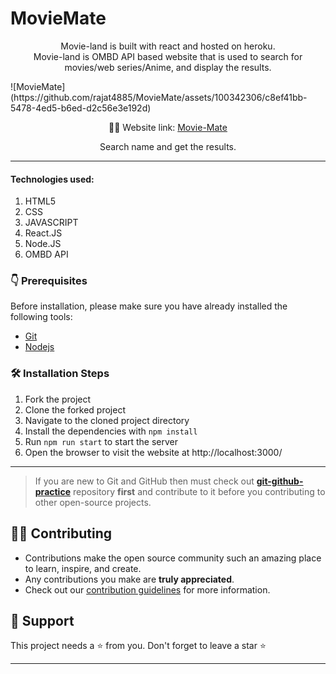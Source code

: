 # MovieMate
<p align="center">
Movie-land is built with react and hosted on heroku. <br>
Movie-land is OMBD API based website that is used to search for movies/web series/Anime, and display the results.
</p>
![MovieMate](https://github.com/rajat4885/MovieMate/assets/100342306/c8ef41bb-5478-4ed5-b6ed-d2c56e3e192d)

<p align="center">
    👨‍💻 Website link:
    <a href="https://mymoviemate.netlify.app/"> Movie-Mate </a>
</p>

<p align="center">
    Search  name and get the results.
</p>

---

#### Technologies used:

1. HTML5<br>
2. CSS<br>
3. JAVASCRIPT<br>
4. React.JS<br>
5. Node.JS<br>
6. OMBD API<br>
### 👇 Prerequisites

Before installation, please make sure you have already installed the following tools:
- [Git](https://git-scm.com/downloads)
- [Nodejs](https://nodejs.org/en/download/)

### 🛠️ Installation Steps

1. Fork the project
2. Clone the forked project
3. Navigate to the cloned project directory
4. Install the dependencies with `npm install`
5. Run `npm run start` to start the server
6. Open the browser to visit the website at http://localhost:3000/

---

> If you are new to Git and GitHub then must check out **[git-github-practice](https://github.com/cryptoverseWeb3/git-github-practice)** repository **first** and contribute to it before you contributing to other open-source projects.

## 👨‍💻 Contributing

- Contributions make the open source community such an amazing place to learn, inspire, and create.
- Any contributions you make are **truly appreciated**.
- Check out our [contribution guidelines](/CONTRIBUTING.md) for more information.
  
## 🙏 Support

This project needs a ⭐️ from you. Don't forget to leave a star ⭐️

---
